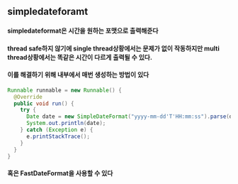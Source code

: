 ## simpledateforamt

#### simpledateformat은 시간을 원하는 포맷으로 출력해준다
#### thread safe하지 않기에 single thread상황에서는 문제가 없이 작동하지만 multi thread상황에서는 똑같은 시간이 다르게 출력될 수 있다.

#### 이를 해결하기 위해 내부에서 매번 생성하는 방법이 있다
```java
Runnable runnable = new Runnable() {
  @Override
  public void run() {
    try {
      Date date = new SimpleDateFormat("yyyy-mm-dd'T'HH:mm:ss").parse(dateString);
      System.out.println(date);
    } catch (Exception e) {
      e.printStackTrace();
    }
  }
}
```
#### 혹은 FastDateFormat을 사용할 수 있다


      
